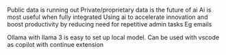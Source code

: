 Public data is running out 
Private/proprietary data is the future of ai
Ai is most useful when fully integrated 
Using ai to accelerate innovation and boost productivity by reducing need for repetitive admin tasks Eg emails 

Ollama with llama 3 is easy to set up local model. Can be used with vscode as copilot with continue extension 




